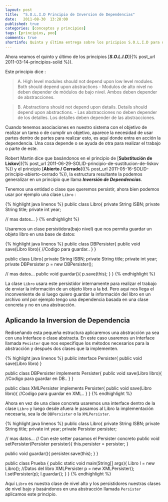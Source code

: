 ```yaml
---
layout: post
title:  "S.O.L.I.D Principio de Inversion de Dependencias"
date:   2011-08-30  13:28:00
published: true
categories: [conceptos y principios]
tags: [principios, poo]
comments: true
shortinfo: Quinta y última entrega sobre los pricipios S.O.L.I.D para desarrollo de software.
---
```


Ahora veamos el quinto y último de los principios [_**S.O.L.I.D**_]({% post_url 2011-03-14-principios-solid %}).

Este principio dice :

> A. High level modules should not depend upon low level modules. Both should depend upon abstractions - Modulos de alto 
nivel no deben depender de módulos de bajo nivel. Ambos deben depender de abstracciones.

> B. Abstractions should not depend upon details. Details should depend upon abstractions. - Las abstracciones no deben 
depender de los detalles. Los detalles deben depender de las abstracciones.

Cuando tenemos asociaciones en nuestro sistema con el objetivo de realizar un tarea o de cumplir un objetivo, aparece la 
necesidad de usar partes dentro de partes para realizar esto, es aquí donde entra en acción la dependencia. Una cosa depende 
o se ayuda de otra para realizar el trabajo o parte de este.

Robert Martin dice que basándonos en el principio de [**Substitución de Liskov**]({% post_url 2011-06-29-SOLID-principio-de-sustitucion-de-liskov %}) 
y el principio [**Abierto / Cerrado**]({% post_url 2011-05-16-SOLID-principio-abierto-cerrado %}), 
la estructura resultante la podemos generalizar en un principio que llama **_Inversión de Dependencias_**.

Tenemos una entidad o clase que queremos persistir, ahora bien podemos usar por ejemplo una clase `Libro` :

{% highlight java linenos %}
public class Libro{ 
   private String ISBN; 
   private String title; 
   private int year; 
   
   // mas datos...
} 
{% endhighlight %}<br/>

Usaremos un clase persistidora(bajo nivel) que nos permita guardar un objeto libro en una base de datos:

{% highlight java linenos %}
public class DBPersister{
   public void save(Libro libro){ 
      //Codigo para guardar.. 
   }
}

public class Libro{ 
   private String ISBN; 
   private String title; 
   private int year; 
   private DBPersister p = new DBPersister(); 
   
   // mas datos...
   public void guardar(){ 
      p.save(this); 
   } 
}
{% endhighlight %}<br/>

La clase `Libro` usara este persistidor internamente para realizar el trabajo de enviar la información de un objeto libro a la bd. 
Pero aquí nos llega el inconveniente de si luego quiero guardar la información del libro en un archivo xml por ejemplo tengo 
una dependencia basada en una clase concreta y no en una abstracción.

## Aplicando la Inversion de Dependencia

Rediseñando esta pequeña estructura aplicaremos una abstracción ya sea con una Interface o clase abstracta. En este caso 
usaremos un Interface llamada `Pesister` que nos especifique los métodos necesarios para la abstracción y después dos clases 
que la implementen.

{% highlight java linenos %}
public interface Persister{ 
   public void save(Libro libro) 
}

public class DBPersister implements Persister{
   public void save(Libro libro){ 
      //Codigo para guardar en DB.. 
   }
}

public class XMLPersister implements Persister{
   public void save(Libro libro){ 
      //Codigo para guardar en XML.. 
   }
} 
{% endhighlight %}<br/>

Ahora en vez de una clase concreta usaremos una interface dentro de la clase `Libro` y luego desde afuera le pasamos al Libro 
la implementación necesaria, sea la de `DBPersister` o la `XMLPersister`.

{% highlight java linenos %}
public class Libro{ 
   private String ISBN; 
   private String title; 
   private int year; 
   private Persister persister; 
   
   // mas datos...
   // Con este setter pasamos el Persister concreto 
   public void setPersister(Persister persister){ 
      this.persister = persister; 
   } 
   
   public void guardar(){ 
      persister.save(this); 
   } 
}

public class Prueba { 
   public static void main(String[] args){ 
      Libro l = new Libro(); 
      //Datos del libro 
      XMLPersister p = new XMLPersister(); 
      l.setPersister(p); 
      l.guardar(); 
   }
}
{% endhighlight %}<br/>

Aquí `Libro` es nuestra clase de nivel alto y los persistidores nuestras clases de nivel bajo y basándonos en una abstracción 
llamada `Persister` aplicamos este principio.